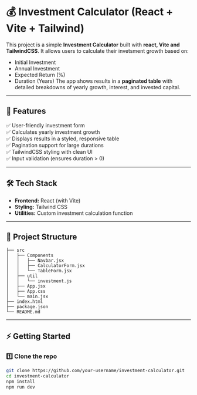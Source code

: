 # 💰 Investment Calculator (React + Vite + Tailwind)
 This project is a simple **Investment Calculator** built with **react, Vite and TailwindCSS**.
 It allows users to calculate their invetsment growth based on:
- Initial Investment
- Annual Investment
- Expected Return (%)
- Duration (Years)
The app shows results in a **paginated table** with detailed breakdowns of yearly growth, interest, and invested capital.
---

## 🚀 Features

✅ User-friendly investment form  
✅ Calculates yearly investment growth  
✅ Displays results in a styled, responsive table  
✅ Pagination support for large durations  
✅ TailwindCSS styling with clean UI  
✅ Input validation (ensures duration > 0)  

---

## 🛠️ Tech Stack

- **Frontend:** React (with Vite)  
- **Styling:** Tailwind CSS  
- **Utilities:** Custom investment calculation function  

---

## 📂 Project Structure

```plaintext
├── src
│   ├── Components
│   │   ├── Navbar.jsx
│   │   ├── CalculatorForm.jsx
│   │   └── TableForm.jsx
│   ├── util
│   │   └── investment.js
│   ├── App.jsx
│   ├── App.css
│   └── main.jsx
├── index.html
├── package.json
└── README.md
```
---

## ⚡ Getting Started

### 1️⃣ Clone the repo

```bash
git clone https://github.com/your-username/investment-calculator.git
cd investment-calculator
npm install
npm run dev
```